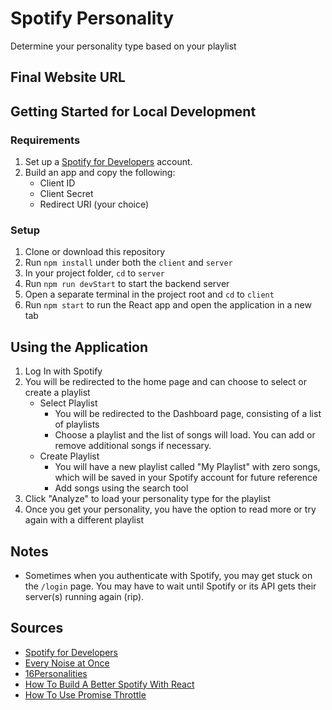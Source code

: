 # Spotify Personality
Determine your personality type based on your playlist

## Final Website URL

## Getting Started for Local Development
### Requirements
1. Set up a [Spotify for Developers](https://developer.spotify.com/) account.
2. Build an app and copy the following:
    - Client ID
    - Client Secret
    - Redirect URI (your choice)

### Setup
1. Clone or download this repository
2. Run `npm install` under both the `client` and `server`
3. In your project folder, `cd` to `server`
4. Run `npm run devStart` to start the backend server
5. Open a separate terminal in the project root and `cd` to `client`
6. Run `npm start` to run the React app and open the application in a new tab

## Using the Application
1. Log In with Spotify
2. You will be redirected to the home page and can choose to select or create a playlist
    - Select Playlist
        - You will be redirected to the Dashboard page, consisting of a list of playlists
        - Choose a playlist and the list of songs will load. You can add or remove additional songs if necessary.
    - Create Playlist
        - You will have a new playlist called "My Playlist" with zero songs, which will be saved in your Spotify account for future reference
        - Add songs using the search tool
3. Click "Analyze" to load your personality type for the playlist
4. Once you get your personality, you have the option to read more or try again with a different playlist

## Notes
- Sometimes when you authenticate with Spotify, you may get stuck on the `/login` page. You may have to wait until Spotify or its API gets their server(s) running again (rip).

## Sources
- [Spotify for Developers](https://developer.spotify.com/)
- [Every Noise at Once](https://everynoise.com/)
- [16Personalities](https://www.16personalities.com/)
- [How To Build A Better Spotify With React](https://www.youtube.com/watch?v=Xcet6msf3eE)
- [How To Use Promise Throttle](https://github.com/JMPerez/spotify-dedup/blob/b6091581e3700ccbb1e5a0e26dbb59422fa3d15f/app/scripts/main.js#L80)